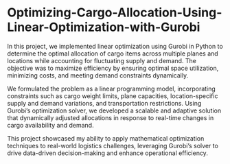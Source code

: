 # Optimizing-Cargo-Allocation-Using-Linear-Optimization-with-Gurobi

In this project, we implemented linear optimization using Gurobi in Python to determine the optimal allocation of cargo items across multiple planes and locations while accounting for fluctuating supply and demand. The objective was to maximize efficiency by ensuring optimal space utilization, minimizing costs, and meeting demand constraints dynamically.

We formulated the problem as a linear programming model, incorporating constraints such as cargo weight limits, plane capacities, location-specific supply and demand variations, and transportation restrictions. Using Gurobi’s optimization solver, we developed a scalable and adaptive solution that dynamically adjusted allocations in response to real-time changes in cargo availability and demand.

This project showcased my ability to apply mathematical optimization techniques to real-world logistics challenges, leveraging Gurobi’s solver to drive data-driven decision-making and enhance operational efficiency.
